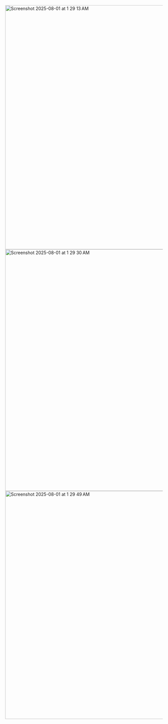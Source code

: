 <img width="591" height="778" alt="Screenshot 2025-08-01 at 1 29 13 AM" src="https://github.com/user-attachments/assets/44e039e4-def2-4c5e-962a-cb205cf6b4bc" />

<img width="584" height="770" alt="Screenshot 2025-08-01 at 1 29 30 AM" src="https://github.com/user-attachments/assets/d323093a-e145-4959-a30a-1b91e4d1904b" />

<img width="581" height="727" alt="Screenshot 2025-08-01 at 1 29 49 AM" src="https://github.com/user-attachments/assets/bc2a1dd3-4100-49c6-9ec9-e0527529c861" />
